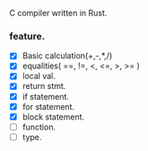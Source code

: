 C compiler written in Rust.

### feature.
- [x] Basic calculation(+,-,*,/)
- [x] equalities( ==, !=, <, <=, >, >= )
- [x] local val.
- [x] return stmt.
- [x] if statement.
- [x] for statement.
- [x] block statement.
- [ ] function.
- [ ] type.
